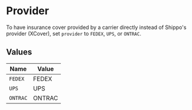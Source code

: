 # Provider

To have insurance cover provided by a carrier directly instead of Shippo's provider (XCover), set `provider` to `FEDEX`, `UPS`, or `ONTRAC`.


## Values

| Name     | Value    |
| -------- | -------- |
| `FEDEX`  | FEDEX    |
| `UPS`    | UPS      |
| `ONTRAC` | ONTRAC   |